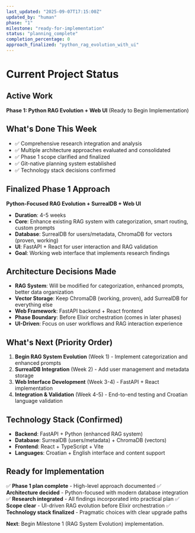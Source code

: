 ```yaml
---
last_updated: "2025-09-07T17:15:00Z"
updated_by: "human"
phase: "1"
milestone: "ready-for-implementation"
status: "planning_complete"
completion_percentage: 0
approach_finalized: "python_rag_evolution_with_ui"
---
```


# Current Project Status

## Active Work
**Phase 1: Python RAG Evolution + Web UI** (Ready to Begin Implementation)

## What's Done This Week
- ✅ Comprehensive research integration and analysis
- ✅ Multiple architecture approaches evaluated and consolidated
- ✅ Phase 1 scope clarified and finalized
- ✅ Git-native planning system established
- ✅ Technology stack decisions confirmed

## Finalized Phase 1 Approach
**Python-Focused RAG Evolution + SurrealDB + Web UI**
- **Duration**: 4-5 weeks
- **Core**: Enhance existing RAG system with categorization, smart routing, custom prompts
- **Database**: SurrealDB for users/metadata, ChromaDB for vectors (proven, working)
- **UI**: FastAPI + React for user interaction and RAG validation
- **Goal**: Working web interface that implements research findings

## Architecture Decisions Made
- **RAG System**: Will be modified for categorization, enhanced prompts, better data organization
- **Vector Storage**: Keep ChromaDB (working, proven), add SurrealDB for everything else
- **Web Framework**: FastAPI backend + React frontend
- **Phase Boundary**: Before Elixir orchestration (comes in later phases)
- **UI-Driven**: Focus on user workflows and RAG interaction experience

## What's Next (Priority Order)
1. **Begin RAG System Evolution** (Week 1) - Implement categorization and enhanced prompts
2. **SurrealDB Integration** (Week 2) - Add user management and metadata storage
3. **Web Interface Development** (Week 3-4) - FastAPI + React implementation
4. **Integration & Validation** (Week 4-5) - End-to-end testing and Croatian language validation

## Technology Stack (Confirmed)
- **Backend**: FastAPI + Python (enhanced RAG system)
- **Database**: SurrealDB (users/metadata) + ChromaDB (vectors)
- **Frontend**: React + TypeScript + Vite
- **Languages**: Croatian + English interface and content support

## Ready for Implementation
✅ **Phase 1 plan complete** - High-level approach documented
✅ **Architecture decided** - Python-focused with modern database integration
✅ **Research integrated** - All findings incorporated into practical plan
✅ **Scope clear** - UI-driven RAG evolution before Elixir orchestration
✅ **Technology stack finalized** - Pragmatic choices with clear upgrade paths

**Next**: Begin Milestone 1 (RAG System Evolution) implementation.

